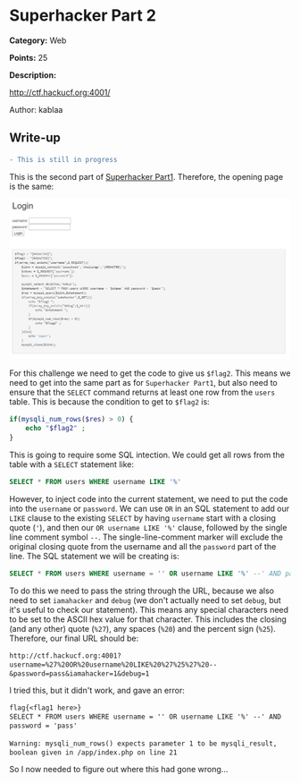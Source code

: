 # Superhacker Part 2
**Category:** Web

**Points:** 25

**Description:**

http://ctf.hackucf.org:4001/

Author: kablaa

## Write-up
```diff
- This is still in progress
```
This is the second part of [Superhacker Part1](../Web_SuperhackerPart1/README.md). Therefore, the opening page is the same:

![Opening page](opening_page.png)

For this challenge we need to get the code to give us `$flag2`. This means we need to get into the same part as for `Superhacker Part1`, but also need to ensure that the `SELECT` command returns at least one row from the `users` table. This is because the condition to get to `$flag2` is:
```php
if(mysqli_num_rows($res) > 0) {
    echo "$flag2" ;
}
```
This is going to require some SQL intection. We could get all rows from the table with a `SELECT` statement like:
```sql
SELECT * FROM users WHERE username LIKE '%'
```
However, to inject code into the current statement, we need to put the code into the `username` or `password`. We can use `OR` in an SQL statement to add our `LIKE` clause to the existing `SELECT` by having `username` start with a closing quote (`'`), and then our `OR username LIKE '%'` clause, followed by the single line comment symbol `--`. The single-line-comment marker will exclude the original closing quote from the username and all the `password` part of the line. The SQL statement we will be creating is:
```sql
SELECT * FROM users WHERE username = '' OR username LIKE '%' --' AND password = 'pass'
```
To do this we need to pass the string through the URL, because we also need to set `iamahacker` and `debug` (we don't actually need to set `debug`, but it's useful to check our statement). This means any special characters need to be set to the ASCII hex value for that character. This includes the closing (and any other) quote (`%27`), any spaces (`%20`) and the percent sign (`%25`). Therefore, our final URL should be:
```
http://ctf.hackucf.org:4001?username=%27%20OR%20username%20LIKE%20%27%25%27%20--&password=pass&iamahacker=1&debug=1
```
I tried this, but it didn't work, and gave an error:
```
flag{<flag1 here>}
SELECT * FROM users WHERE username = '' OR username LIKE '%' --' AND password = 'pass'

Warning: mysqli_num_rows() expects parameter 1 to be mysqli_result, boolean given in /app/index.php on line 21
```
So I now needed to figure out where this had gone wrong...
